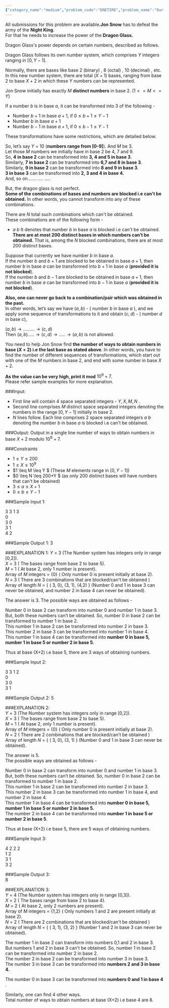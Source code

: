 ```yaml
---
{"category_name":"medium","problem_code":"ENETIRE","problem_name":"Our Enemy does not Tire","languages_supported":{"0":"C","1":"CPP14","2":"JAVA","3":"PYTH","4":"PYTH 3.6","5":"PYPY","6":"CS2","7":"PAS fpc","8":"PAS gpc","9":"RUBY","10":"PHP","11":"GO","12":"NODEJS","13":"HASK","14":"rust","15":"SCALA","16":"swift","17":"D","18":"PERL","19":"FORT","20":"WSPC","21":"ADA","22":"CAML","23":"ICK","24":"BF","25":"ASM","26":"CLPS","27":"PRLG","28":"ICON","29":"SCM qobi","30":"PIKE","31":"ST","32":"NICE","33":"LUA","34":"BASH","35":"NEM","36":"LISP sbcl","37":"LISP clisp","38":"SCM guile","39":"JS","40":"ERL","41":"TCL","42":"kotlin","43":"PERL6","44":"TEXT","45":"SCM chicken","46":"PYP3","47":"CLOJ","48":"R","49":"COB","50":"FS"},"max_timelimit":2,"source_sizelimit":50000,"problem_author":"shivamg_isc","problem_tester":null,"date_added":"2-04-2019","tags":{"0":"shivamg_isc"},"time":{"view_start_date":1554669000,"submit_start_date":1554669000,"visible_start_date":1554669000,"end_date":1735669800},"is_direct_submittable":false,"layout":"problem"}
---
```

<span class="solution-visible-txt">All submissions for this problem are available.</span>**Jon Snow** has to defeat the army of the **Night King**.     
For that he needs to increase the power of the **Dragon Glass.**  

Dragon Glass's power depends on certain numbers, described as follows.  

Dragon Glass follows its own number system, which comprises $Y$ integers ranging in  $[0,Y-1]$.         

Normally, there are bases like base 2 (binary) , 8 (octal)  , 10 (decimal) , etc.    
In this new number system, there are total $(X+1)$ bases, ranging from base $2$ to base $X+2$ in which these $Y$ numbers can be represented.    

Jon Snow initially has exactly $M$ **distinct numbers** in base $2$. $(1<=M<=Y)$       

If a number $b$ is in base $a$, it can be transformed into 3 of the following -  

 - Number $b+1$ in base $a+1$, if $0 \leq b+1 \leq Y-1$
 - Number $b$ in base $a+1$
 - Number $b-1$ in base $a+1$, if $0 \leq b-1 \leq Y-1$

These transformations have some restrictions, which are detailed below.

So, let’s say $Y$ = 10 (**numbers range from [0-9]**). And $M$ be 3.   
Let those $M$ numbers we initially have in base $2$ be 4, 7 and 9.  
So, **4 in base 2** can be transformed into **3, 4 and 5 in base 3**.  
Similarly, **7 in base 2** can be transformed into **6,7 and 8 in base 3**.  
Similarly, **9 in base 2** can be transformed into **8 and 9 in base 3**.     
**3 in base 3** can be transformed into **2, 3 and 4 in base 4.**  
And, so on....... .... .....   

But, the dragon glass is not perfect.  
**Some of the combinations of bases and numbers are blocked i.e can't be obtained.** In other words, you cannot transform into any of these combinations. 

There are $N$ total such combinations which can't be obtained.  
These combinations are of the following form -   

 - $a$  $b$ 
It denotes that number $b$ in base $a$ is blocked i.e can't be obtained. 
**There are at most 200 distinct bases in which numbers can’t be obtained.**  That is, among the $N$ blocked combinations, there are at most 200 distinct bases. 

Suppose that currently we have number $b$ in base $a$.    
If the number $b$ and $b+1$ are blocked to be obtained in base $a+1$, then number $b$ in base $a$ can be transformed into $b+1$ in base $a$ (**provided it is not blocked**).    
If the number $b$ and $b-1$ are blocked to be obtained in base $a+1$, then number $b$ in base $a$ can be transformed into $b-1$ in base $a$ (**provided it is not blocked**).         

**Also, one can never go back to a combination/pair which was obtained in the past.**   
In other words, let’s say we have $(a,b)$ - ( number $b$ in base $a$ ), and we apply some sequence of transformations to it and obtain $(c,d)$ - ( number $d$ in base $c$), 

$(a,b) \rightarrow  … ... ... \rightarrow (c,d)$     
Then $(a,b)  ….. \rightarrow  (c,d) \rightarrow  ….. \rightarrow  (a,b)$ is not allowed.

You need to help Jon Snow find **the number of ways to obtain numbers in base $(X+2)$ i.e the last base as stated above**. In other words, you have to find the number of different sequences of transformations, which start out with one of the $M$ numbers in base 2, and end with some number in base $X+2$.

**As the value can be very high, print it mod** $10^9+7$.  
Please refer sample examples for more explanation.  


###Input:

- First line will contain 4 space separated integers - $Y,X,M,N$ .
- Second line comprises $M$ distinct space separated integers denoting the numbers in the range $[0,Y-1]$ initially in base 2.    
- $N$ lines follow. Each line comprises 2 space separated integers $a$ $b$ denoting the number $b$ in base $a$ is blocked i.e can't be obtained.

###Output:
Output in a single line number of ways to obtain numbers in base $X+2$ modulo $10^9+7$.

###Constraints 
- $1 \leq  Y \leq 200$
- $1 \leq X \leq 10^9$   
- $1 \leq M \leq Y $  (These $M$ elements range in $[0, Y-1]$)
- $0 \leq N \leq 200*Y $ (as only 200 distinct bases will have numbers that can't be obtained)  
- $3 \leq a \leq X+1$ 
- $0 \leq b \leq Y-1$

###Sample Input 1:
  
  3 3 1 3   
  0      
  3 0    
  3 1   
  4 2


###Sample Output 1:
	3
	
###EXPLANATION 1:
$Y$ = 3 (The Number system has integers only in range [0,2]).    
$X$ = 3 ( The bases range from base 2 to base 5).    
$M$ = 1 ( At base 2, only 1 number is present).   
Array of $M$ integers  = {0} ( Only number 0 is present initially at base 2).     
$N$ = 3 ( There are 3 combinations that are blocked/can't be obtained )     
Array of length $N$ = { ( 3, 0), (3, 1), (4,2) } (Number 0 and 1 in base 3 can never be obtained, and number 2 in base 4 can never be obtained).      

The answer is 3. 
The possible ways are obtained as follows -

Number 0 in base 2 can transform into number 0 and number 1 in base 3.   
But, both these numbers can’t be obtained. So, number 0 in base 2 can be transformed to number 1 in base 2.    
This number 1 in base 2 can be transformed into number 2 in base 3.     
This number 2 in base 3 can be transformed into number 1 in base 4.     
This number 1 in base 4 can be transformed into **number 0 in base 5, number 1 in base 5 or number 2 in base 5.**     

Thus at base (X+2) i.e base 5, there are 3 ways of obtaining numbers.         

###Sample Input 2:
  
  3 3 1 2   
  0      
  3 0    
  3 1      

###Sample Output 2:
	5   

###EXPLANATION 2:  
$Y$ = 3 (The Number system has integers only in range [0,2]).    
$X$ = 3 ( The bases range from base 2 to base 5).   
$M$ = 1 ( At base 2, only 1 number is present).   
Array of $M$ integers  = {0} ( Only number 0 is present initially at base 2).     
$N$ = 2 ( There are 2 combinations that are blocked/can't be obtained )      
Array of length $N$ = { ( 3, 0), (3, 1) } (Number 0 and 1 in base 3 can never be obtained).     

The answer is 5.       
The possible ways are obtained as follows -        

Number 0 in base 2 can transform into number 0 and number 1 in base 3.       
But, both these numbers can’t be obtained. So, number 0 in base 2 can be transformed to number 1 in base 2.        
This number 1 in base 2 can be transformed into number 2 in base 3.        
This number 2 in base 3 can be transformed into number 1 in base 4, and number 2 in base 4.    
This number 1 in base 4 can be transformed into **number 0 in base 5, number 1 in base 5 or number 2 in base 5.**       
The number 2 in base 4 can be transformed into **number 1 in base 5 or number 2 in base 5**.      

Thus at base (X+2) i.e base 5, there are 5 ways of obtaining numbers.    


###Sample Input 3:
  
  4 2 2 2  
  1 2        
  3 1    
  3 2      

###Sample Output 3:  
	8     

###EXPLANATION 3:   
$Y$ = 4 (The Number system has integers only in range [0,3]).    
$X$ = 2 ( The bases range from base 2 to base 4).    
$M$ = 2 ( At base 2, only 2 numbers are present).   
Array of $M$ integers  = {1,2} ( Only numbers 1 and 2 are present initially at base 2).    
$N$ = 2 ( There are 2 combinations that are blocked/can't be obtained )    
Array of length $N$ = { ( 3, 1), (3, 2) } (Number 1 and 2 in base 3 can never be obtained).           

The number 1 in base 2 can transform into numbers 0,1 and 2 in base 3.      
But numbers 1 and 2 in base 3 can't be obtained. So, number 1 in base 2 can be transformed into number 2 in base 2.     
The number 2 in base 2  can be transformed into number 3 in base 3.        
The number 3 in base 3 can be transformed into **numbers 2 and 3 in base 4.**          

The number 0 in base 3 can be transformed into **numbers 0 and 1 in base 4**  .   

Similarly, one can find 4 other ways.      
Total number of ways to obtain numbers at base (X+2) i.e base 4 are 8.
   